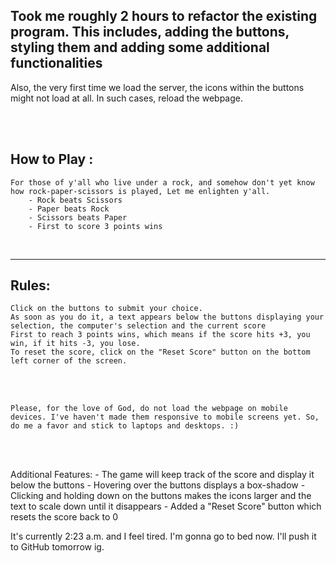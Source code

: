 ## Took me roughly 2 hours to refactor the existing program. This includes, adding the buttons, styling them and adding some additional functionalities

Also, the very first time we load the server, the icons within the buttons might not load at all. In such cases, reload the webpage.

<br><br>

## How to Play : 
    For those of y'all who live under a rock, and somehow don't yet know how rock-paper-scissors is played, Let me enlighten y'all.
        - Rock beats Scissors
        - Paper beats Rock
        - Scissors beats Paper
        - First to score 3 points wins

<br><hr height="1px">

## Rules:
    Click on the buttons to submit your choice. 
    As soon as you do it, a text appears below the buttons displaying your selection, the computer's selection and the current score
    First to reach 3 points wins, which means if the score hits +3, you win, if it hits -3, you lose.
    To reset the score, click on the "Reset Score" button on the bottom left corner of the screen.

<br><br>

`Please, for the love of God, do not load the webpage on mobile devices. I've haven't made them responsive to mobile screens yet. So, do me a favor and stick to laptops and desktops. :)`

<br><br>

Additional Features: 
    - The game will keep track of the score and display it below the buttons
    - Hovering over the buttons displays a box-shadow
    - Clicking and holding down on the buttons makes the icons larger and the text to scale down until it disappears
    - Added a "Reset Score" button which resets the score back to 0

It's currently 2:23 a.m. and I feel tired. I'm gonna go to bed now. I'll push it to GitHub tomorrow ig.